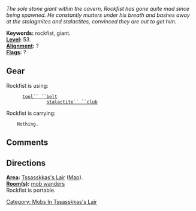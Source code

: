 *The sole stone giant within the cavern, Rockfist has gone quite mad
since being spawned. He constantly mutters under his breath and bashes
away at the stalagmites and stalactites, convinced they are out to get
him.*

**Keywords:** rockfist, giant.  
**[Level](Level.md "wikilink"):** 53.  
**[Alignment](Alignment.md "wikilink"):** ?  
**[Flags](:Category:_Mob_Types.md "wikilink"):** ?  

## Gear

Rockfist is using:

`    `<worn about waist>`  `[`tool`` ``belt`](tool_belt "wikilink")  
`    `<wielded>`           `[`stalactite`` ``club`](stalactite_club "wikilink")

Rockfist is carrying:

`    Nothing.`

## Comments

## Directions

**[Area](:Category:_Areas.md "wikilink"):** [Tssasskkas's
Lair](:Category:_Tssasskkas's_Lair.md "wikilink")
([Map](Tssasskkas's_Lair_Map.md "wikilink")).  
**[Room(s)](:Category:_Rooms.md "wikilink"):** [mob
wanders](Wandering_Mobs.md "wikilink")  
Rockfist is portable.

[Category: Mobs In Tssasskkas's
Lair](Category:_Mobs_In_Tssasskkas's_Lair "wikilink")
